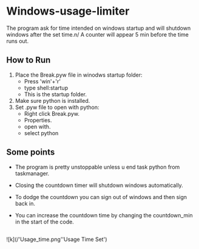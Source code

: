  # Windows-usage-limiter
The program ask for time intended on windows startup and will shutdown windows after the set time.n/
A counter will appear 5 min before the time runs out.

## How to Run
1. Place the Break.pyw file in winodws startup folder:
    * Press 'win'+'r'
    * type shell:startup
    * This is the startup folder.
2. Make sure python is installed.
3. Set .pyw file to open with python:
    * Right click Break.pyw.
    * Properties.
    * open with.
    * select python

## Some points
* The program is pretty unstoppable unless u end task python from taskmanager.
* Closing the countdown timer will shutdown windows automatically.
* To dodge the countdown you can sign out of windows and then sign back in.

* You can increase the countdown time by changing the countdown_min in the start of the code.

##
![k](/'Usage_time.png''Usage Time Set')

